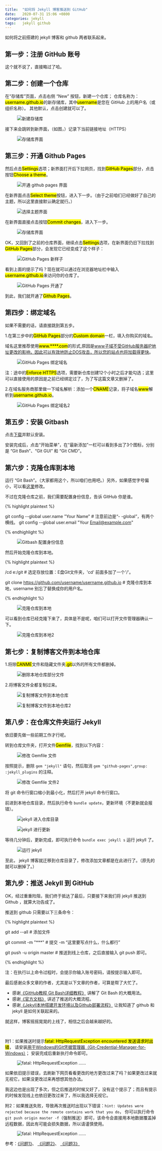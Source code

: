 ```yaml
---
title:  "如何将 Jekyll 博客推送到 GitHub"  
date:   2020-07-31 15:06 +0800
categories: jekyll
tags:   jekyll github
---
```


如何将之前搭建的 jekyll 博客和 github 两者联系起来。

## 第一步：注册 GitHub 账号

这个就不说了，直接略过了哈。

## 第二步：创建一个仓库

在“存储库”页面，点击右侧 “New” 按钮，新建一个仓库；
仓库名称为：<mark>username.github.io</mark>的新存储库，其中<mark>username</mark>是您在 GitHub 上的用户名（或组织名称）。
其他默认，点击创建就可以了。

<figure class="post-body-img-wrap rounded">
    <div class="row">
        <div class="col-12 col-lg-8">
            <img class="w-100 post-body-img" src="/assets/post/2020-07-31-how-to-push-Jekyll's-blog-to-github/new_public.png" alt="新建存储库">
        </div>
    </div>
</figure>

接下来会跳转到新界面，（如图，）记录下当前链接地址（HTTPS）

<figure class="post-body-img-wrap rounded">
    <div class="row">
        <div class="col-12 col-lg-12">
            <img class="w-100 post-body-img" src="/assets/post/2020-07-31-how-to-push-Jekyll's-blog-to-github/public_info.png" alt="存储库界面">
        </div>
    </div>
</figure>

## 第三步：开通 Github Pages

然后点击<mark>Settings</mark>选项；新界面打开后下拉网页，找到<mark>GitHub Pages</mark>部分，点击按钮<mark>Choose a theme</mark>。

<figure class="post-body-img-wrap rounded">
    <div class="row">
        <div class="col-12 col-lg-10">
            <img class="w-100 post-body-img" src="/assets/post/2020-07-31-how-to-push-Jekyll's-blog-to-github/choose_a_theme.png" alt="开通 github pages 界面">
        </div>
    </div>
</figure>

在新界面点击<mark>Select theme</mark>按钮，进入下一步。（由于之前咱们已经做好了自己的主题，所以这里直接默认确定就行。）

<figure class="post-body-img-wrap rounded">
    <div class="row">
        <div class="col-12 col-lg-12">
            <img class="w-100 post-body-img" src="/assets/post/2020-07-31-how-to-push-Jekyll's-blog-to-github/select_theme.png" alt="选择主题界面">
        </div>
    </div>
</figure>

在新界面直接点击按钮<mark>Commit changes</mark>，进入下一步。

<figure class="post-body-img-wrap rounded">
    <div class="row">
        <div class="col-12 col-lg-12">
            <img class="w-100 post-body-img" src="/assets/post/2020-07-31-how-to-push-Jekyll's-blog-to-github/commit_changes.png" alt="存储库界面">
        </div>
    </div>
</figure>

OK，又回到了之前的仓库界面，继续点击<mark>Settings</mark>选项，在新界面仍旧下拉找到<mark>GitHub Pages</mark>部分，会发现它已经变成了这个样子：

<figure class="post-body-img-wrap rounded">
    <div class="row">
        <div class="col-12 col-lg-10">
            <img class="w-100 post-body-img" src="/assets/post/2020-07-31-how-to-push-Jekyll's-blog-to-github/github_pages_new.PNG" alt="GitHub Pages 新样子">
        </div>
    </div>
</figure>

看到上面的提示了吗？现在就可以通过在浏览器地址栏中输入<mark>username.github.io</mark>来访问你的仓库了。

<figure class="post-body-img-wrap rounded">
    <div class="row">
        <div class="col-12 col-lg-12">
            <img class="w-100 post-body-img" src="/assets/post/2020-07-31-how-to-push-Jekyll's-blog-to-github/public_new.PNG" alt="GitHub Pages 开通了">
        </div>
    </div>
</figure>

到此，我们就开通了<mark>Github Pages</mark>。

## 第四步：绑定域名

如果不需要的话，请直接跳到第五步。

1.在第三步中的<mark>GitHub Pages</mark>部分的<mark>Custom domain</mark>一栏，填入你购买的域名。

域名这里推荐使用<mark>www.****.com</mark>的形式,原因是[www子域不受GitHub服务器IP地址更改的影响，因此可以有效地防止DOS攻击，所以您的站点也将加载得更快](https://docs.github.com/en/github/working-with-github-pages/about-custom-domains-and-github-pages#using-a-subdomain-for-your-github-pages-site)。

<figure class="post-body-img-wrap rounded">
    <div class="row">
        <div class="col-12 col-lg-10">
            <img class="w-100 post-body-img" src="/assets/post/2020-07-31-how-to-push-Jekyll's-blog-to-github/github_pages_new_domain.PNG" alt="GitHub Pages 绑定域名">
        </div>
    </div>
</figure>

注：途中的<mark>Enforce HTTPS</mark>选项，需要新仓库创建12个小时之后才能勾选；这里可以直接使用的原因是之前已经绑定过了，为了写这篇文章又删掉了。

2.在域名服务商那里做一下域名解析：添加一个<mark>CNAME</mark>记录，将子域名<mark>www</mark>解析到<mark>username.github.io</mark>。

<figure class="post-body-img-wrap rounded">
    <div class="row">
        <div class="col-12 col-lg-12">
            <img class="w-100 post-body-img" src="/assets/post/2020-07-31-how-to-push-Jekyll's-blog-to-github/github_pages_new_domain_2.PNG" alt="GitHub Pages 绑定域名2">
        </div>
    </div>
</figure>

## 第五步：安装 Gitbash 

点击[下载](https://gitforwindows.org/)并默认安装。

安装完成后，点击“开始菜单”，在“最新添加”一栏可以看到多出了3个图标，分别是 “Git Bash”、“Git GUI” 和 “Git CMD”。

## 第六步：克隆仓库到本地

运行 “Git Bash”。（大家都用这个，所以咱们也用吧。）另外，如果感觉字号偏小，可以看[这里](https://jingyan.baidu.com/article/d7130635faa67613fdf47520.html)修改。

不过在克隆仓库之前，我们需要配置身份信息，告诉 GitHub 你是谁。

{% highlight plaintext %}

git config --global user.name "Your Name"   # 注意前边是“- -global”，有两个横线。
git config --global user.email "Your Email@example.com"

{% endhighlight %}

<figure class="post-body-img-wrap rounded">
    <div class="row">
        <div class="col-12 col-lg-12">
            <img class="w-100 post-body-img" src="/assets/post/2020-07-31-how-to-push-Jekyll's-blog-to-github/git_1.png" alt="Gitbash 配置身份信息">
        </div>
    </div>
</figure>

然后开始克隆仓库到本地。

{% highlight plaintext %}

/cd e:/git   # 选定存放位置：E盘Git文件夹，'cd' 前面多加了一个'/'。

git clone https://github.com/username/username.github.io    # 克隆仓库到本地，username 别忘了替换成你的用户名。

{% endhighlight %}

<figure class="post-body-img-wrap rounded">
    <div class="row">
        <div class="col-12 col-lg-12">
            <img class="w-100 post-body-img" src="/assets/post/2020-07-31-how-to-push-Jekyll's-blog-to-github/git_2.png" alt="克隆仓库到本地">
        </div>
    </div>
</figure>

可以看到仓库已经克隆下来了，具体是不是呢，咱们可以打开文件管理器确认一下。

<figure class="post-body-img-wrap rounded">
    <div class="row">
        <div class="col-12 col-lg-12">
            <img class="w-100 post-body-img" src="/assets/post/2020-07-31-how-to-push-Jekyll's-blog-to-github/git_2_2.png" alt="克隆仓库到本地2">
        </div>
    </div>
</figure>

## 第七步：复制博客文件到本地仓库

1.将除<mark>CANME</mark>文件和隐藏文件夹<mark>.git</mark>以外的所有文件都删掉。

<figure class="post-body-img-wrap rounded">
    <div class="row">
        <div class="col-12 col-lg-12">
            <img class="w-100 post-body-img" src="/assets/post/2020-07-31-how-to-push-Jekyll's-blog-to-github/git_3.png" alt="删除本地仓库部分文件">
        </div>
    </div>
</figure>

2.将博客文件全都复制过来。

<figure class="post-body-img-wrap rounded">
    <div class="row">
        <div class="col-12 col-lg-12">
            <img class="w-100 post-body-img" src="/assets/post/2020-07-31-how-to-push-Jekyll's-blog-to-github/git_4.png" alt="复制博客文件到本地仓库">
        </div>
    </div>
</figure>

<figure class="post-body-img-wrap rounded">
    <div class="row">
        <div class="col-12 col-lg-12">
            <img class="w-100 post-body-img" src="/assets/post/2020-07-31-how-to-push-Jekyll's-blog-to-github/git_4_2.png" alt="复制博客文件到本地仓库2">
        </div>
    </div>
</figure>

## 第八步：在仓库文件夹运行 Jekyll

依旧要先做一些前期工作才行呢。

转到仓库文件夹，打开文件<mark>Gemfile</mark>，找到以下内容：

<figure class="post-body-img-wrap rounded">
    <div class="row">
        <div class="col-12 col-lg-12">
            <img class="w-100 post-body-img" src="/assets/post/2020-07-31-how-to-push-Jekyll's-blog-to-github/git_5.png" alt="修改 Gemfile 文件">
        </div>
    </div>
</figure>

按照提示，删除 `gem "jekyll"` 语句，然后取消 `gem "github-pages",group: :jekyll_plugins` 的注释。

<figure class="post-body-img-wrap rounded">
    <div class="row">
        <div class="col-12 col-lg-12">
            <img class="w-100 post-body-img" src="/assets/post/2020-07-31-how-to-push-Jekyll's-blog-to-github/git_5_2.png" alt="修改 Gemfile 文件2">
        </div>
    </div>
</figure>

将 git 命令行窗口缩小到最小化，然后打开 jekyll 命令行窗口。

前进到本地仓库目录，然后执行命令 `bundle update`，更新环境（不更新就会报错）。

<figure class="post-body-img-wrap rounded">
    <div class="row">
        <div class="col-12 col-lg-12">
            <img class="w-100 post-body-img" src="/assets/post/2020-07-31-how-to-push-Jekyll's-blog-to-github/git_6.png" alt="jekyll 进入仓库目录">
        </div>
    </div>
</figure>

<figure class="post-content-img row justify-content-center">
    <div class="col-12 col-lg-12">
        <img class="w-100" src="/assets/post/2020-07-31-how-to-push-Jekyll's-blog-to-github/git_6_2.png" alt="jekyll 进行更新">
    </div>
</figure>

等待几分钟后，更新完成，即可执行命令 `bundle exec jekyll s` 运行 jekyll 了。

<figure class="post-content-img row justify-content-center">
    <div class="col-12 col-lg-12">
        <img class="w-100" src="/assets/post/2020-07-31-how-to-push-Jekyll's-blog-to-github/git_7.png" alt="运行 jekyll">
    </div>
</figure>

至此， jekyll 博客就迁移到仓库目录了，修改添加文章都是在此进行了。（原先的就可以删掉了。）

## 第九步：推送 Jekyll 到 GitHub

OK，经过重重险阻，我们终于抵达了最后，只要接下来我们将 jekyll 推送到 Github ，就算大功告成了。

推送到 github 只需要以下三条命令：

{% highlight plaintext %}

git add --all   # 添加文件

git commit -m "***"  # 提交 -m “这里要写点什么，什么都行”

git push -u origin master   # 推送到线上仓库，之后直接输入 git push 即可。

{% endhighlight %}

注：在执行以上命令过程时，会提示你输入账号密码，请按提示输入即可。

最后感谢众多文章的作者，尤其是以下文章的作者，可算是帮了大忙了。

* 感谢[《GitHub教程 Git Bash详细教程》](https://blog.csdn.net/qq_36667170/article/details/79085301) 讲解了 Git Bash 的大概用法。
* 感谢[《官方文档》](https://pages.github.com/) 讲述了推送的大概流程。
* 感谢[《Jekyll本地搭建开发环境以及Github部署流程》](https://blog.csdn.net/weixin_43513465/article/details/86764299) 让我知道了 github 和 jekyll 是如何关联起来的。

就这样，博客摇摇晃晃的上线了，相信之后会越来越好的。

<br />

附1：如果推送时提示<mark>fatal: HttpRequestException encountered 发送请求时出错</mark>，
请安装[用于Windows的Git凭据管理器（Git-Credential-Manager-for-Windows）](https://github.com/microsoft/Git-Credential-Manager-for-Windows/releases/download/v1.14.0/GCMW-1.14.0.exe)；
安装完成后重新执行命令即可。

<figure class="post-content-img row justify-content-center">
    <div class="col-12 col-lg-12">
        <img class="w-100" src="/assets/post/2020-07-31-how-to-push-Jekyll's-blog-to-github/git_8.png" alt="fatal: HttpRequestException ……">
    </div>
</figure>

如果依旧提示错误，去刷新下网页看看更改的地方更改过来了吗？如果更改过来就无视它，如果没更改过来再想想其他办法。

我这边也是出现了多次，但之后推送的时候又好了，没有这个提示了；而且有提示的时候发现线上也依旧更改过来了，所以我选择无视它。

附2：如果推送失败，导致再次推送时出现以下错误：`hint: Updates were rejected because the remote contains work that you do`，
你可以执行命令 `git push origin master -f`（强制推送）即可，该命令会直接用本地数据覆盖掉远程数据，因此有可能会损失数据，所以请谨慎使用。

<figure class="post-content-img row justify-content-center">
    <div class="col-12 col-lg-12">
        <img class="w-100" src="/assets/post/2020-07-31-how-to-push-Jekyll's-blog-to-github/git_8_2.png" alt="fatal: HttpRequestException ……">
    </div>
</figure>

参考：[《问题1》](https://stackoverflow.com/questions/24357108/git-updates-were-rejected-because-the-remote-contains-work-that-you-do-not-have)、
[《问题2》](https://stackoverflow.com/questions/20939648/issue-pushing-new-code-in-github)、
[《问题3》](https://stackoverflow.com/questions/18328800/github-updates-were-rejected-because-the-remote-contains-work-that-you-do-not-h)